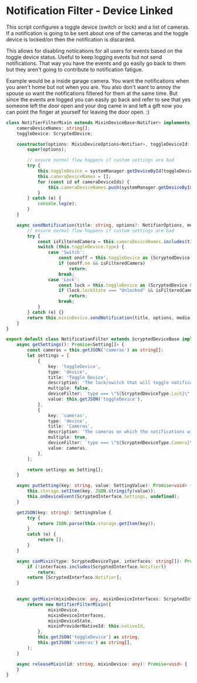 # Notification Filter - Device Linked

This script configures a toggle device (switch or lock) and a list of cameras. If a notification is going to be sent about one of the cameras and the toggle device is locked/on then the notification is discarded.

This allows for disabling notiications for all users for events based on the toggle device status. Useful to keep logging events but not send notifications. That way you have the events and go easily go back to them but they aren't going to contribute to notification fatigue.

Example would be a inside garage camera. You want the notifications when you aren't home but not when you are. You also don't want to annoy the spouse so want the notifications filtered for them at the same time. But since the events are logged you can easily go back and refer to see that yes someone left the door open and your dog came in and left a gift now you can point the finger at yourself for leaving the door open. :)

```ts
class NotifierFilterMixin extends MixinDeviceBase<Notifier> implements Notifier {
    cameraDeviceNames: string[];
    toggleDevice: ScryptedDevice;

    constructor(options: MixinDeviceOptions<Notifier>, toggleDeviceId: string, cameraDeviceIds: string[]) {
        super(options);

        // ensure normal flow happens if custom settings are bad
        try {
            this.toggleDevice = systemManager.getDeviceById(toggleDeviceId) as ScryptedDevice;
            this.cameraDeviceNames = [];
            for (const id of cameraDeviceIds) {
                this.cameraDeviceNames.push(systemManager.getDeviceById(id).providedName as string);
            }
        } catch (e) {
            console.log(e);
        }
    }

    async sendNotification(title: string, options?: NotifierOptions, media?: string | MediaObject, icon?: string | MediaObject): Promise<void> {
        // ensure normal flow happens if custom settings are bad
        try {
            const isFilteredCamera = this.cameraDeviceNames.includes(title);
            switch (this.toggleDevice.type) {
                case 'Switch':
                    const onoff = this.toggleDevice as (ScryptedDevice & OnOff);
                    if (onoff.on && isFilteredCamera) 
                        return;
                    break;
                case 'Lock':
                    const lock = this.toggleDevice as (ScryptedDevice & Lock);
                    if (lock.lockState === "Unlocked" && isFilteredCamera)
                        return;
                    break;
            }
        } catch (e) {}
        return this.mixinDevice.sendNotification(title, options, media, icon);
    }
}

export default class NotificationFilter extends ScryptedDeviceBase implements MixinProvider, Settings { 
    async getSettings(): Promise<Setting[]> {
        const cameras = this.getJSON('cameras') as string[];
        let settings = [
            {
                key: 'toggleDevice',
                type: 'device',
                title: 'Toggle Device',
                description: 'The lock/switch that will toggle notifications.',
                multiple: false,
                deviceFilter: `type === \"${ScryptedDeviceType.Lock}\" || type === \"${ScryptedDeviceType.Switch}\"`,
                value: this.getJSON('toggleDevice'),
            },
            {
                key: 'cameras',
                type: 'device',
                title: 'Cameras',
                description: 'The cameras on which the notifications will be toggled.',
                multiple: true,
                deviceFilter: `type === \"${ScryptedDeviceType.Camera}\" || type === \"${ScryptedDeviceType.Doorbell}\"`,
                value: cameras,
            },
        ];

        return settings as Setting[];
    }

    async putSetting(key: string, value: SettingValue): Promise<void> {
        this.storage.setItem(key, JSON.stringify(value));
        this.onDeviceEvent(ScryptedInterface.Settings, undefined);
    }

    getJSON(key: string): SettingValue {
        try {
            return JSON.parse(this.storage.getItem(key));
        }
        catch (e) {
            return [];
        }
    }

    async canMixin(type: ScryptedDeviceType, interfaces: string[]): Promise<string[]> {
        if (!interfaces.includes(ScryptedInterface.Notifier))
            return;
        return [ScryptedInterface.Notifier];
    }
    

    async getMixin(mixinDevice: any, mixinDeviceInterfaces: ScryptedInterface[], mixinDeviceState: DeviceState): Promise<any> {
        return new NotifierFilterMixin({
                mixinDevice,
                mixinDeviceInterfaces,
                mixinDeviceState,
                mixinProviderNativeId: this.nativeId,
            },
            this.getJSON('toggleDevice') as string,
            this.getJSON('cameras') as string[],
        );
    }

    async releaseMixin(id: string, mixinDevice: any): Promise<void> {
    }
}
```
